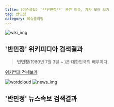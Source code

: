```yaml
---
title: (이슈클립) '**반민정**' 관련 이슈, 기사 모아 보기
tag: 반민정
category: 이슈클리핑
---
```

![wiki_img](https://user-images.githubusercontent.com/42597476/44503234-41136a80-a6d0-11e8-9071-6fc6418eafe4.png)
## **'**반민정**'** 위키피디아 검색결과
>**반민정**(1980년 7월 3일 ~ )은 대한민국의 배우이다.

<a href="https://ko.wikipedia.org/wiki/반민정" target="_blank">위키백과 전체보기</a>

![wordcloud](https://s3.ap-northeast-2.amazonaws.com/lyrics101-wordcloud/2018-09-14-1536892334.png)
![news_img](https://user-images.githubusercontent.com/42597476/44507050-1206f400-a6e4-11e8-8d98-7ffbfebb353f.png)
## **'**반민정**'** 뉴스속보 검색결과

